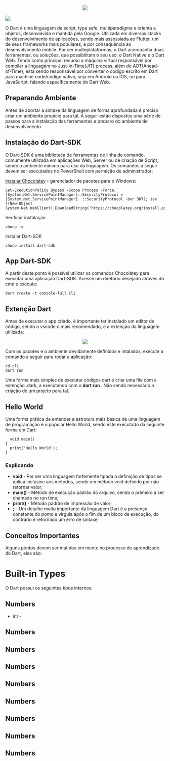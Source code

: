 
<div align="center">
  <img src="https://user-images.githubusercontent.com/61476935/119726639-b72bf980-be47-11eb-8550-758b001ec143.png">
</div>
<br>
<img src="https://img.shields.io/static/v1?label=dart&message=Language&color=blue&style=for-the-badge&logo=Dart"/>


O Dart é uma linguagem de script, type safe, multiparadigma e orienta a objetos, desenvolvida e mantida pela Google. Utilizada em diversas stacks do desenvolvimento de aplicações, sendo mais assossiada ao Flutter, um de seus frameworks mais populares, e por consequência ao desenvolvimento mobile. Por ser multeplataformas, o Dart acompanha duas ferramentas, ou soluções, que possibilitam o seu uso: o Dart Native e o Dart Web. Tendo como principal recurso a máquina virtual responsável por compilar a linguagem no Just-in-Time(JIT) process, além do AOT(Ahead-of-Time), esta sendo responsável por converter o código escrito em Dart para machine code/código nativo, seja em Android ou IOS, ou para JavaScript, falando específicamente do Dart Web.


<h2>Preparando Ambiente</h1>


Antes de abortar a sintaxe da linguagem de forma aprofundada é preciso criar um ambiente propício para tal. A seguir estão dispostos uma série de passos para a instalação das ferramentas e preparo do ambiente de desenvolvimento.


<h2>Instalação do Dart-SDK</h1> 


O Dart-SDK é uma biblioteca de ferramentas de linha de comando, comumente utilizada em aplicações Web, Server ou de criação de Script, sendo o ambiente mínimo para uso da linguagem. Os comandos a seguir devem ser executados no PowerShell com permição de administrador:


[Instalar Chocolatey](https://chocolatey.org/) - gerenciador de pacotes para o Windows:

    Set-ExecutionPolicy Bypass -Scope Process -Force; [System.Net.ServicePointManager]::SecurityProtocol = [System.Net.ServicePointManager]  ::SecurityProtocol -bor 3072; iex ((New-Object System.Net.WebClient).DownloadString('https://chocolatey.org/install.ps1'))

Verificar instalação

    choco -v

Instalar Dart-SDK 

    choco install dart-sdk


<h2>App Dart-SDK</h1> 


A partir deste ponto é possível utilizar os comandos Chocolatey para executar uma aplicação Dart-SDK. Acesse um diretório desejado através do cmd e execute:

    dart create -t console-full cli


<h2>Extenção Dart</h2>


Antes de executar o app criado, é importante ter instalado um editor de código, sendo o vscode o mais recomendado, e a extenção da linguagem utilizada:

<div align="center">
  <img src="https://user-images.githubusercontent.com/61476935/119747559-5f9e8580-be69-11eb-94dd-10999257f7c9.png">
</div>


Com os pacotes e o ambiente devidamente definidos e intalados, execute a comando a seguir para rodar a aplicação:

    cd cli
    dart run

Uma forma mais simples de executar códigos dart é criar uma file com a extenção .dark, a executando com o <strong>dart run <nome></strong>.
Não sendo necessário a criação de um projeto para tal.


<h2>Hello World</h2>


Uma forma prática de entender a estrutura mais básica de uma linguagem de programação é o popular Hello World, sendo este executado da seguinte forma em Dart:


      void main() 
    {
      print('Hello World');
    }


<h3>Explicando</h3>


* <strong>void</strong> - Por ser uma linguagem fortemente tipada a definição de tipos se aplica inclusive aos métodos, sendo um método void definido por não retornar valor;
* <strong>main()</strong> - Método de execução padrão do arquivo, sendo o primeiro a ser chamado no run time;
* <strong>print()</strong> - Método padrão de impressão de valor;
* <strong>;</strong> - Um detalhe muito importante da linguagem Dart é a presença constante do ponto e vírgula após o fim de um bloco de execução, do contrário é retornado um erro de sintaxe;


<h2>Conceitos Importantes</h2>


Alguns pontos devem ser matidos em mente no processo de aprendizado do Dart, eles são:

<!-- <ul>
 <li>Tudo o que pode ser acoplado a uma variável é um objeto, e todo objeto é uma instância de uma classe, mesmo números, funções e null são objetos;</li>

 <li>Apesar de ser fortemente tipada, a definição de tipos é opcional no Dart, já que a linguagem pode inferir tipos a partir dos dados recebidos;</li>

 <li>É possível tornar uma variável nullable usando o marcador (?) no fim da sua definição de tipo. O oposto disso é definir o marcador (!). Por exemplo: int? (integers ou nullable)  /  int x = nullableButNotNullInt!;</li>

 <li>O Dart suporta tipagem genérica, como List<int>(uma lista de integers) ou List<Object>(uma lista de objetos de qualquer tipo);</li>

 <li>O Dart suporta funções de alto nível(como main( )), assim como funções amarradas a classes ou objetos(static e instâncias de métodos, respectivamente). Também é possível criar funções dentro de funções(funções aninhadas ou locais);</li>

 <li>Da mesma forma, o Dart suporta variáveis de alto nível, assim como variáveis amarradas a uma classe ou objeto(static e variáveis instanciadas). Variáveis intanciadas são muitas vezes conhecidas como fields ou propriedades;</li>

 <li>Diferente da linguagem Java, o Dart não possui as palavras-chave public, protected e private. Se um identificador inicia com uma underline(_), ele passa a ser private;</li>

 <li>Identificadores podem iniciar com uma letra ou underline(_), seguida de qualquer combinação de caracteres e dígitos;</li>

</ul> -->


<h1>Built-in Types</h1>


O Dart possui os seguintes tipos internos:


<h2>Numbers</h2>

* int - 

<h2>Numbers</h2>

<h2>Numbers</h2>

<h2>Numbers</h2>

<h2>Numbers</h2>

<h2>Numbers</h2>

<h2>Numbers</h2>

<h2>Numbers</h2>

<h2>Numbers</h2>


